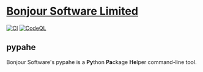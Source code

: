 # [Bonjour Software Limited](https://bonjoursoftware.com/)
[![CI](https://github.com/bonjoursoftware/pypahe/actions/workflows/main.yml/badge.svg)](https://github.com/bonjoursoftware/pypahe/actions/workflows/main.yml)
[![CodeQL](https://github.com/bonjoursoftware/pypahe/actions/workflows/codeql-analysis.yml/badge.svg)](https://github.com/bonjoursoftware/pypahe/actions/workflows/codeql-analysis.yml)

## pypahe

Bonjour Software's pypahe is a **Py**thon **Pa**ckage **He**lper command-line tool.
